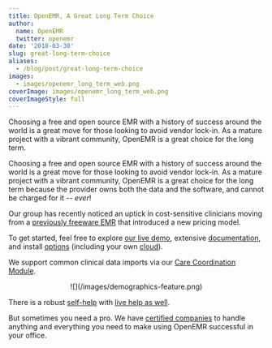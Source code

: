 ```yaml
---
title: OpenEMR, A Great Long Term Choice
author:
  name: OpenEMR
  twitter: openemr
date: '2018-03-30'
slug: great-long-term-choice
aliases:
  - /blog/post/great-long-term-choice
images:
  - images/openemr_long_term_web.png
coverImage: images/openemr_long_term_web.png
coverImageStyle: full
---
```

Choosing a free and open source EMR with a history of success around the world is a great move for those looking to avoid vendor lock-in. As a mature project with a vibrant community, OpenEMR is a great choice for the long term.
<!--more-->

Choosing a free and open source EMR with a history of success around the world is a great move for those looking to avoid vendor lock-in. As a mature project with a vibrant community, OpenEMR is a great choice for the long term because the provider owns both the data and the software, and cannot be charged for it -- _ever_!

Our group has recently noticed an uptick in cost-sensitive clinicians moving from a [previously freeware EMR](https://ehrintelligence.com/news/practice-fusion-no-longer-offering-free-ehr-system-software) that introduced a new pricing model.

To get started, feel free to explore [our live demo](https://www.open-emr.org/demo/), extensive [documentation](https://www.open-emr.org/wiki/index.php/OpenEMR_Wiki_Home_Page), and install [options](https://www.open-emr.org/wiki/index.php/OpenEMR_Downloads) (including your own [cloud](https://www.open-emr.org/wiki/index.php/AWS_Cloud_Packages_Comparison)).

We support common clinical data imports via our [Care Coordination Module](https://www.open-emr.org/wiki/index.php/Use_the_Carecoordination_module#Import_external_CCDA_file). 

<center>![](/images/demographics-feature.png)</center>

There is a robust [self-help](https://community.open-emr.org/) with [live help as well](https://www.open-emr.org/chat). 

But sometimes you need a pro. We have [certified companies](https://open-emr.org/wiki/index.php/Professional_Support) to handle anything and everything you need to make using OpenEMR successful in your office.  
